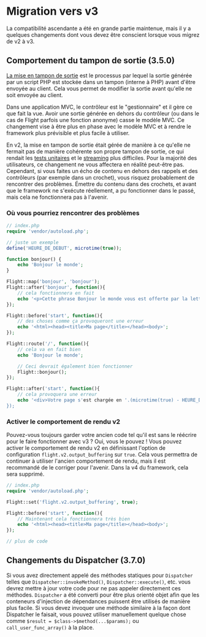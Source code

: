 # Migration vers v3

La compatibilité ascendante a été en grande partie maintenue, mais il y a quelques changements dont vous devez être conscient lorsque vous migrez de v2 à v3.

## Comportement du tampon de sortie (3.5.0)

[La mise en tampon de sortie](https://stackoverflow.com/questions/2832010/what-is-output-buffering-in-php) est le processus par lequel la sortie générée par un script PHP est stockée dans un tampon (interne à PHP) avant d'être envoyée au client. Cela vous permet de modifier la sortie avant qu'elle ne soit envoyée au client.

Dans une application MVC, le contrôleur est le "gestionnaire" et il gère ce que fait la vue. Avoir une sortie générée en dehors du contrôleur (ou dans le cas de Flight parfois une fonction anonyme) casse le modèle MVC. Ce changement vise à être plus en phase avec le modèle MVC et à rendre le framework plus prévisible et plus facile à utiliser.

En v2, la mise en tampon de sortie était gérée de manière à ce qu'elle ne fermait pas de manière cohérente son propre tampon de sortie, ce qui rendait les [tests unitaires](https://github.com/flightphp/core/pull/545/files#diff-eb93da0a3473574fba94c3c4160ce68e20028e30b267875ab0792ade0b0539a0R42) et le [streaming](https://github.com/flightphp/core/issues/413) plus difficiles. Pour la majorité des utilisateurs, ce changement ne vous affectera en réalité peut-être pas. Cependant, si vous faites un écho de contenu en dehors des rappels et des contrôleurs (par exemple dans un crochet), vous risquez probablement de rencontrer des problèmes. Émettre du contenu dans des crochets, et avant que le framework ne s'exécute réellement, a pu fonctionner dans le passé, mais cela ne fonctionnera pas à l'avenir.

### Où vous pourriez rencontrer des problèmes
```php
// index.php
require 'vendor/autoload.php';

// juste un exemple
define('HEURE_DE_DEBUT', microtime(true));

function bonjour() {
	echo 'Bonjour le monde';
}

Flight::map('bonjour', 'bonjour');
Flight::after('bonjour', function(){
	// cela fonctionnera en fait
	echo '<p>Cette phrase Bonjour le monde vous est offerte par la lettre "B"</p>';
});

Flight::before('start', function(){
	// des choses comme ça provoqueront une erreur
	echo '<html><head><title>Ma page</title></head><body>';
});

Flight::route('/', function(){
	// cela va en fait bien
	echo 'Bonjour le monde';

	// Ceci devrait également bien fonctionner
	Flight::bonjour();
});

Flight::after('start', function(){
	// cela provoquera une erreur
	echo '<div>Votre page s'est chargée en '.(microtime(true) - HEURE_DE_DEBUT).' secondes</div></body></html>';
});
```

### Activer le comportement de rendu v2

Pouvez-vous toujours garder votre ancien code tel qu'il est sans le réécrire pour le faire fonctionner avec v3 ? Oui, vous le pouvez ! Vous pouvez activer le comportement de rendu v2 en définissant l'option de configuration `flight.v2.output_buffering` sur `true`. Cela vous permettra de continuer à utiliser l'ancien comportement de rendu, mais il est recommandé de le corriger pour l'avenir. Dans la v4 du framework, cela sera supprimé.

```php
// index.php
require 'vendor/autoload.php';

Flight::set('flight.v2.output_buffering', true);

Flight::before('start', function(){
	// Maintenant cela fonctionnera très bien
	echo '<html><head><title>Ma page</title></head><body>';
});

// plus de code
```

## Changements du Dispatcher (3.7.0)

Si vous avez directement appelé des méthodes statiques pour `Dispatcher` telles que `Dispatcher::invokeMethod()`, `Dispatcher::execute()`, etc. vous devrez mettre à jour votre code pour ne pas appeler directement ces méthodes. `Dispatcher` a été converti pour être plus orienté objet afin que les conteneurs d'injection de dépendances puissent être utilisés de manière plus facile. Si vous devez invoquer une méthode similaire à la façon dont Dispatcher le faisait, vous pouvez utiliser manuellement quelque chose comme `$result = $class->$method(...$params);` ou `call_user_func_array()` à la place.